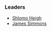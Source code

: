 ### Leaders

* [Shlomo Heigh](mailto:shlomo.heigh@owasp.org)
* [James Simmons](mailto:james.simmons@owasp.org)
